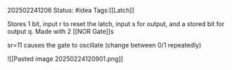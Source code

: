 202502241206
Status: #idea
Tags:[[Latch]]

Stores 1 bit, input r to reset the latch, input s for output, and a stored bit for output q. Made with 2 [[NOR Gate]]s

sr=11 causes the gate to oscillate (change between 0/1 repeatedly)

![[Pasted image 20250224120901.png]]
